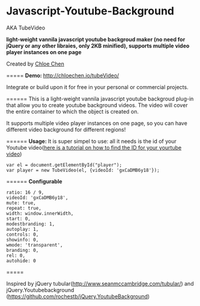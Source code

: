 # Javascript-Youtube-Background
AKA TubeVideo

<strong>light-weight vannila javascript youtube backgroud maker (no need for jQuery or any other libraies, only 2KB minified), supports multiple video player instances on one page</strong>

Created by <a href="http://chloechen.io">Chloe Chen</a>

=====
<strong>Demo: </strong>
http://chloechen.io/tubeVideo/

Integrate or build upon it for free in your personal or commercial projects.

======
This is a light-weight vannila javascript youtube backgroud plug-in that allow you to create youtube background videos. The video will cover the entire container to which the object is created on. 

It supports multiple video player instances on one page, so you can have different video background for different regions! 

======
<strong>Usage: </strong>
It is super simpel to use: all it needs is the id of your Youtube video(<a href="https://www.youtube.com/watch?v=EKyirtVHsK0">here is a tutorial on how to find the ID for your yourtube video</a>)

<code>var el = document.getElementById("player");</code> <br>
<code>var player = new TubeVideo(el, {videoId: 'gxCaDMB6y18'});
</code>

======
<strong>Configurable </strong>

<code>ratio: 16 / 9,</code> <br>
<code>videoId: 'gxCaDMB6y18',</code> <br>
<code>mute: true,</code> <br>
<code>repeat: true,</code> <br>
<code>width: window.innerWidth,</code> <br>
<code>start: 0,</code> <br>
<code>modestbranding: 1,</code> <br>
<code>autoplay: 1,</code> <br>
<code>controls: 0,</code> <br>
<code>showinfo: 0,</code> <br>
<code>wmode: 'transparent',</code> <br>
<code>branding: 0,</code> <br>
<code>rel: 0,</code> <br>
<code>autohide: 0</code> <br>

=====

Inspired by jQuery tubular(http://www.seanmccambridge.com/tubular/) and jQuery.Youtubebackground (https://github.com/rochestb/jQuery.YoutubeBackground)
